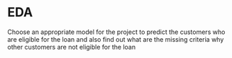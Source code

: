 # EDA
Choose an appropriate model for the project to predict the customers who are eligible for the loan and
also find out what are the missing criteria why other customers are not eligible for the loan
